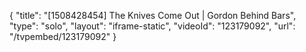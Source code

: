 {
    "title": "[1508428454] The Knives Come Out | Gordon Behind Bars",
    "type": "solo",
    "layout": "iframe-static",
    "videoId": "123179092",
    "url": "\/tvpembed\/123179092"
}